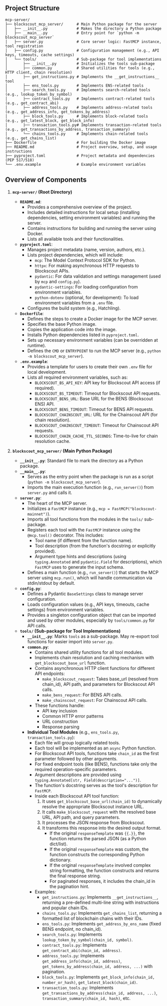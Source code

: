 ## Project Structure

```text
mcp-server/
├── blockscout_mcp_server/      # Main Python package for the server
│   ├── __init__.py             # Makes the directory a Python package
│   ├── __main__.py             # Entry point for `python -m blockscout_mcp_server`
│   ├── server.py               # Core server logic: FastMCP instance, tool registration
│   ├── config.py               # Configuration management (e.g., API keys, timeouts, cache settings)
│   └── tools/                  # Sub-package for tool implementations
│       ├── __init__.py         # Initializes the tools sub-package
│       ├── common.py           # Shared utilities for tools (e.g., HTTP client, chain resolution)
│       ├── get_instructions.py # Implements the __get_instructions__ tool
│       ├── ens_tools.py        # Implements ENS-related tools
│       ├── search_tools.py     # Implements search-related tools (e.g., lookup_token_by_symbol)
│       ├── contract_tools.py   # Implements contract-related tools (e.g., get_contract_abi)
│       ├── address_tools.py    # Implements address-related tools (e.g., get_address_info, get_tokens_by_address)
│       ├── block_tools.py      # Implements block-related tools (e.g., get_latest_block, get_block_info)
│       ├── transaction_tools.py# Implements transaction-related tools (e.g., get_transactions_by_address, transaction_summary)
│       └── chains_tools.py     # Implements chain-related tools (e.g., get_chains_list)
├── Dockerfile                  # For building the Docker image
├── README.md                   # Project overview, setup, and usage instructions
├── pyproject.toml              # Project metadata and dependencies (PEP 517/518)
└── .env.example                # Example environment variables
```

## Overview of Components

1.  **`mcp-server/` (Root Directory)**
    *   **`README.md`**:
        *   Provides a comprehensive overview of the project.
        *   Includes detailed instructions for local setup (installing dependencies, setting environment variables) and running the server.
        *   Contains instructions for building and running the server using Docker.
        *   Lists all available tools and their functionalities.
    *   **`pyproject.toml`**:
        *   Manages project metadata (name, version, authors, etc.).
        *   Lists project dependencies, which will include:
            *   `mcp`: The Model Context Protocol SDK for Python.
            *   `httpx`: For making asynchronous HTTP requests to Blockscout APIs.
            *   `pydantic`: For data validation and settings management (used by `mcp` and `config.py`).
            *   `pydantic-settings`: For loading configuration from environment variables.
            *   `python-dotenv` (optional, for development): To load environment variables from a `.env` file.
        *   Configures the build system (e.g., Hatchling).
    *   **`Dockerfile`**:
        *   Defines the steps to create a Docker image for the MCP server.
        *   Specifies the base Python image.
        *   Copies the application code into the image.
        *   Installs Python dependencies listed in `pyproject.toml`.
        *   Sets up necessary environment variables (can be overridden at runtime).
        *   Defines the `CMD` or `ENTRYPOINT` to run the MCP server (e.g., `python -m blockscout_mcp_server`).
    *   **`.env.example`**:
        *   Provides a template for users to create their own `.env` file for local development.
        *   Lists all required environment variables, such as:
            *   `BLOCKSCOUT_BS_API_KEY`: API key for Blockscout API access (if required).
            *   `BLOCKSCOUT_BS_TIMEOUT`: Timeout for Blockscout API requests.
            *   `BLOCKSCOUT_BENS_URL`: Base URL for the BENS (Blockscout ENS) API.
            *   `BLOCKSCOUT_BENS_TIMEOUT`: Timeout for BENS API requests.
            *   `BLOCKSCOUT_CHAINSCOUT_URL`: URL for the Chainscout API (for chain resolution).
            *   `BLOCKSCOUT_CHAINSCOUT_TIMEOUT`: Timeout for Chainscout API requests.
            *   `BLOCKSCOUT_CHAIN_CACHE_TTL_SECONDS`: Time-to-live for chain resolution cache.

2.  **`blockscout_mcp_server/` (Main Python Package)**
    *   **`__init__.py`**: Standard file to mark the directory as a Python package.
    *   **`__main__.py`**:
        *   Serves as the entry point when the package is run as a script (`python -m blockscout_mcp_server`).
        *   Imports the main execution function (e.g., `run_server()`) from `server.py` and calls it.
    *   **`server.py`**:
        *   The heart of the MCP server.
        *   Initializes a `FastMCP` instance (e.g., `mcp = FastMCP("blockscout-mainnet")`).
        *   Imports all tool functions from the modules in the `tools/` sub-package.
        *   Registers each tool with the `FastMCP` instance using the `@mcp.tool()` decorator. This includes:
            *   Tool name (if different from the function name).
            *   Tool description (from the function's docstring or explicitly provided).
            *   Argument type hints and descriptions (using `typing.Annotated` and `pydantic.Field` for descriptions), which `FastMCP` uses to generate the input schema.
        *   Defines a main function (e.g., `run_server()`) that starts the MCP server using `mcp.run()`, which will handle communication via stdin/stdout by default.
    *   **`config.py`**:
        *   Defines a Pydantic `BaseSettings` class to manage server configuration.
        *   Loads configuration values (e.g., API keys, timeouts, cache settings) from environment variables.
        *   Provides a singleton configuration object that can be imported and used by other modules, especially by `tools/common.py` for API calls.
    *   **`tools/` (Sub-package for Tool Implementations)**
        *   **`__init__.py`**: Marks `tools` as a sub-package. May re-export tool functions for easier import into `server.py`.
        *   **`common.py`**:
            *   Contains shared utility functions for all tool modules.
            *   Implements chain resolution and caching mechanism with `get_blockscout_base_url` function.
            *   Contains asynchronous HTTP client functions for different API endpoints:
                *   `make_blockscout_request`: Takes base_url (resolved from chain_id), API path, and parameters for Blockscout API calls.
                *   `make_bens_request`: For BENS API calls.
                *   `make_chainscout_request`: For Chainscout API calls.
            *   These functions handle:
                *   API key inclusion
                *   Common HTTP error patterns
                *   URL construction
                *   Response parsing
        *   **Individual Tool Modules** (e.g., `ens_tools.py`, `transaction_tools.py`):
            *   Each file will group logically related tools.
            *   Each tool will be implemented as an `async` Python function.
            *   For Blockscout API tools, functions take `chain_id` as the first parameter followed by other arguments.
            *   For fixed endpoint tools (like BENS), functions take only the required operation-specific parameters.
            *   Argument descriptions are provided using `typing.Annotated[str, Field(description="...")]`.
            *   The function's docstring serves as the tool's description for `FastMCP`.
            *   Inside each Blockscout API tool function:
                1.  It uses `get_blockscout_base_url(chain_id)` to dynamically resolve the appropriate Blockscout instance URL.
                2.  It calls `make_blockscout_request` with the resolved base URL, API path, and query parameters.
                3.  It processes the JSON response from Blockscout.
                4.  It transforms this response into the desired output format.
                    *   If the original `responseTemplate` was `{{.}}`, the function returns the parsed JSON (as a Python dict/list).
                    *   If the original `responseTemplate` was custom, the function constructs the corresponding Python dictionary.
                    *   If the original `responseTemplate` involved complex string formatting, the function constructs and returns the final response string.
                    *   For paginated responses, it includes the chain_id in the pagination hint.
            *   Examples:
                *   `get_instructions.py`: Implements `__get_instructions__`, returning a pre-defined multi-line string with instructions and popular chain IDs.
                *   `chains_tools.py`: Implements `get_chains_list`, returning a formatted list of blockchain chains with their IDs.
                *   `ens_tools.py`: Implements `get_address_by_ens_name` (fixed BENS endpoint, no chain_id).
                *   `search_tools.py`: Implements `lookup_token_by_symbol(chain_id, symbol)`.
                *   `contract_tools.py`: Implements `get_contract_abi(chain_id, address)`.
                *   `address_tools.py`: Implements `get_address_info(chain_id, address)`, `get_tokens_by_address(chain_id, address, ...)` with pagination.
                *   `block_tools.py`: Implements `get_block_info(chain_id, number_or_hash)`, `get_latest_block(chain_id)`.
                *   `transaction_tools.py`: Implements `get_transactions_by_address(chain_id, address, ...)`, `transaction_summary(chain_id, hash)`, etc.
